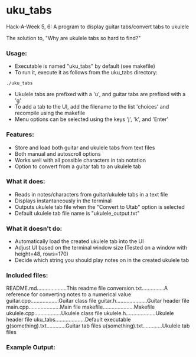 # uku\_tabs
Hack-A-Week 5, 6: A program to display guitar tabs/convert tabs to ukulele

The solution to, "Why are ukulele tabs so hard to find?"

### Usage:
- Executable is named "uku\_tabs" by default (see makefile)
- To run it, execute it as follows from the uku\_tabs directory:

`./uku_tabs`

- Ukulele tabs are prefixed with a 'u', and guitar tabs are prefixed with a 'g'
- To add a tab to the UI, add the filename to the list 'choices' and recompile
using the makefile 
- Menu options can be selected using the keys 'j', 'k', and 'Enter'

### Features:
- Store and load both guitar and ukulele tabs from text files
- Both manual and autoscroll options
- Works well with all possible characters in tab notation
- Option to convert from a guitar tab to an ukulele tab

### What it does:
- Reads in notes/characters from guitar/ukulele tabs in a text file
- Displays instantaneously in the terminal
- Outputs ukulele tab file when the "Convert to Utab" option is selected
- Default ukulele tab file name is "ukulele\_output.txt"

### What it doesn't do:
- Automatically load the created ukulele tab into the UI
- Adjust UI based on the terminal window size (Tested on a window with
height=48, rows=170)
- Decide which string you should play notes on in the created ukulele tab

### Included files:
README.md....................This readme file
conversion.txt...............A reference for converting notes to a numerical value
guitar.cpp...................Guitar class file
guitar.h.....................Guitar header file
main.cpp.....................Main file
makefile.....................Makefile
ukulele.cpp..................Ukulele class file
ukulele.h....................Ukulele header file
uku\_tabs....................Default executable
g(something).txt.............Guitar tab files
u(something).txt.............Ukulele tab files

### Example Output:
